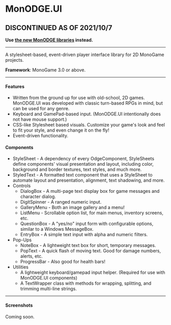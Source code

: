 # MonODGE.UI

## DISCONTINUED AS OF 2021/10/7
**Use [the new MonODGE libraries](https://github.com/bd-code/MonODGE) instead.**

---

A stylesheet-based, event-driven player interface library for 2D MonoGame projects.

**Framework**: MonoGame 3.0 or above.

---

#### Features

- Written from the ground up for use with old-school, 2D games. 
MonODGE.UI was developed with classic turn-based RPGs in mind, but can be used for any genre.
- Keyboard and GamePad-based input. (MonODGE.UI intentionally does not have mouse support.) 
- CSS-like Stylesheet based visuals.
Customize your game's look and feel to fit your style, and even change it on the fly!
- Event-driven functionality.

#### Components

- StyleSheet - A dependency of every OdgeComponent, StyleSheets define components' visual presentation and layout, including color, background and border textures, text styles, and much more. 
- StyledText - A formatted text component that uses a StyleSheet to automate layout and presentation, alignment, text shadowing, and more.
- Controls
  - DialogBox - A multi-page text display box for game messages and character dialog.
  - DigitSpinner - A ranged numeric input.
  - GalleryMenu - Both an image gallery and a menu!
  - ListMenu - Scrollable option list, for main menus, inventory screens, etc.
  - QuestionBox - A "yes/no" input form with configurable options, similar to a Windows MessageBox.
  - EntryBox - A simple text input with alpha and numeric filters.
- Pop-Ups
  - NoteBox - A lightweight text box for short, temporary messages.
  - PopText - A quick flash of moving text. Good for damage numbers, alerts, etc.
  - ProgressBar - Also good for health bars!
- Utilities
  - A lightweight keyboard/gamepad input helper. (Required for use with MonODGE.UI components)
  - A TextWrapper class with methods for wrapping, splitting, and trimming multi-line strings.

---

#### Screenshots

Coming soon.
